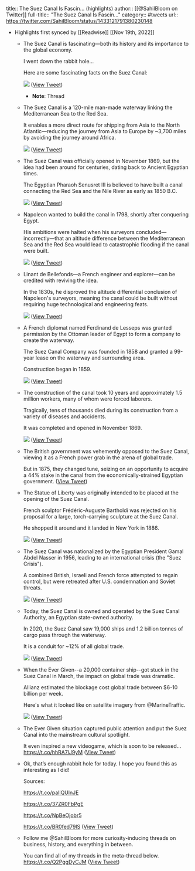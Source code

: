 title:: The Suez Canal Is Fascin... (highlights)
author:: [[@SahilBloom on Twitter]]
full-title:: "The Suez Canal Is Fascin..."
category:: #tweets
url:: https://twitter.com/SahilBloom/status/1433121791380230148

- Highlights first synced by [[Readwise]] [[Nov 19th, 2022]]
	- The Suez Canal is fascinating—both its history and its importance to the global economy.
	  
	  I went down the rabbit hole...
	  
	  Here are some fascinating facts on the Suez Canal: 
	  
	  ![](https://pbs.twimg.com/media/E-N4rGZWQAgY380.jpg) ([View Tweet](https://twitter.com/SahilBloom/status/1433121791380230148))
		- **Note**: Thread
	- The Suez Canal is a 120-mile man-made waterway linking the Mediterranean Sea to the Red Sea.
	  
	  It enables a more direct route for shipping from Asia to the North Atlantic—reducing the journey from Asia to Europe by ~3,700 miles by avoiding the journey around Africa. 
	  
	  ![](https://pbs.twimg.com/media/E-N4rZkWUAgrNve.jpg) ([View Tweet](https://twitter.com/SahilBloom/status/1433121795763277827))
	- The Suez Canal was officially opened in November 1869, but the idea had been around for centuries, dating back to Ancient Egyptian times.
	  
	  The Egyptian Pharaoh Senusret III is believed to have built a canal connecting the Red Sea and the Nile River as early as 1850 B.C. 
	  
	  ![](https://pbs.twimg.com/media/E-N4rpSX0AcEbZb.jpg) ([View Tweet](https://twitter.com/SahilBloom/status/1433121800184123398))
	- Napoleon wanted to build the canal in 1798, shortly after conquering Egypt.
	  
	  His ambitions were halted when his surveyors concluded—incorrectly—that an altitude difference between the Mediterranean Sea and the Red Sea would lead to catastrophic flooding if the canal were built. 
	  
	  ![](https://pbs.twimg.com/media/E-N4r58X0AET6G0.jpg) ([View Tweet](https://twitter.com/SahilBloom/status/1433121804848189443))
	- Linant de Bellefonds—a French engineer and explorer—can be credited with reviving the idea.
	  
	  In the 1830s, he disproved the altitude differential conclusion of Napoleon's surveyors, meaning the canal could be built without requiring huge technological and engineering feats. 
	  
	  ![](https://pbs.twimg.com/media/E-N4sLWWUAABigu.jpg) ([View Tweet](https://twitter.com/SahilBloom/status/1433121809231138818))
	- A French diplomat named Ferdinand de Lesseps was granted permission by the Ottoman leader of Egypt to form a company to create the waterway.
	  
	  The Suez Canal Company was founded in 1858 and granted a 99-year lease on the waterway and surrounding area.
	  
	  Construction began in 1859. 
	  
	  ![](https://pbs.twimg.com/media/E-N4sdjXoAQ6Dy-.jpg) ([View Tweet](https://twitter.com/SahilBloom/status/1433121816445390854))
	- The construction of the canal took 10 years and approximately 1.5 million workers, many of whom were forced laborers.
	  
	  Tragically, tens of thousands died during its construction from a variety of diseases and accidents.
	  
	  It was completed and opened in November 1869. 
	  
	  ![](https://pbs.twimg.com/media/E-N4s4WXIAEcqys.jpg) ([View Tweet](https://twitter.com/SahilBloom/status/1433121827505811459))
	- The British government was vehemently opposed to the Suez Canal, viewing it as a French power grab in the arena of global trade.
	  
	  But in 1875, they changed tune, seizing on an opportunity to acquire a 44% stake in the canal from the economically-strained Egyptian government. ([View Tweet](https://twitter.com/SahilBloom/status/1433121829212807178))
	- The Statue of Liberty was originally intended to be placed at the opening of the Suez Canal.
	  
	  French sculptor Frédéric-Auguste Bartholdi was rejected on his proposal for a large, torch-carrying sculpture at the Suez Canal.
	  
	  He shopped it around and it landed in New York in 1886. 
	  
	  ![](https://pbs.twimg.com/media/E-N4tjsXoAosa1L.jpg) ([View Tweet](https://twitter.com/SahilBloom/status/1433121832945790981))
	- The Suez Canal was nationalized by the Egyptian President Gamal Abdel Nasser in 1956, leading to an international crisis (the "Suez Crisis").
	  
	  A combined British, Israeli and French force attempted to regain control, but were retreated after U.S. condemnation and Soviet threats. 
	  
	  ![](https://pbs.twimg.com/media/E-N4t0gWEAQGrp3.jpg) ([View Tweet](https://twitter.com/SahilBloom/status/1433121841636429832))
	- Today, the Suez Canal is owned and operated by the Suez Canal Authority, an Egyptian state-owned authority.
	  
	  In 2020, the Suez Canal saw 19,000 ships and 1.2 billion tonnes of cargo pass through the waterway.
	  
	  It is a conduit for ~12% of all global trade. 
	  
	  ![](https://pbs.twimg.com/media/E-N4uVaXEAgjxMv.jpg) ([View Tweet](https://twitter.com/SahilBloom/status/1433121845763584002))
	- When the Ever Given--a 20,000 container ship--got stuck in the Suez Canal in March, the impact on global trade was dramatic.
	  
	  Allianz estimated the blockage cost global trade between $6-10 billion per week.
	  
	  Here's what it looked like on satellite imagery from @MarineTraffic. 
	  
	  ![](https://pbs.twimg.com/media/E-N4uinXMAcWlLe.jpg) ([View Tweet](https://twitter.com/SahilBloom/status/1433121850909921287))
	- The Ever Given situation captured public attention and put the Suez Canal into the mainstream cultural spotlight.
	  
	  It even inspired a new videogame, which is soon to be released… https://t.co/hhRA7lJ9yM ([View Tweet](https://twitter.com/SahilBloom/status/1433121853174861828))
	- Ok, that’s enough rabbit hole for today. I hope you found this as interesting as I did!
	  
	  Sources:
	  
	  https://t.co/paIlQUlnJE
	  
	  https://t.co/37ZR0FbPgE
	  
	  https://t.co/NpBeOjobr5
	  
	  https://t.co/BR0fed79lS ([View Tweet](https://twitter.com/SahilBloom/status/1433121855800545285))
	- Follow me @SahilBloom for more curiosity-inducing threads on business, history, and everything in between.
	  
	  You can find all of my threads in the meta-thread below. https://t.co/Q2PggDyCJM ([View Tweet](https://twitter.com/SahilBloom/status/1433121857402806278))